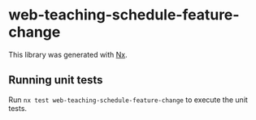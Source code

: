# web-teaching-schedule-feature-change

This library was generated with [Nx](https://nx.dev).

## Running unit tests

Run `nx test web-teaching-schedule-feature-change` to execute the unit tests.
